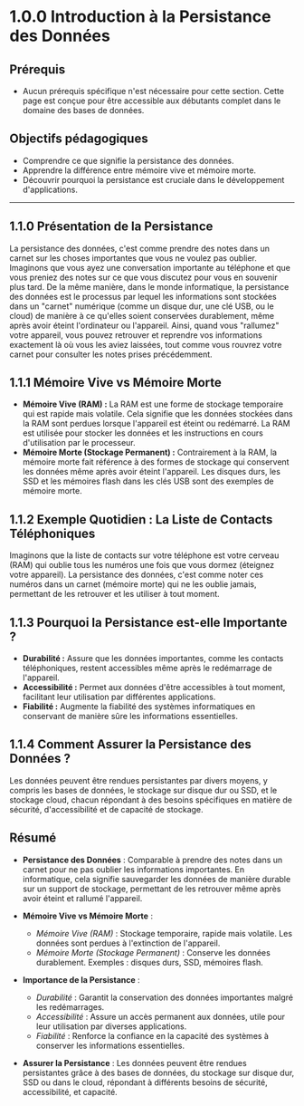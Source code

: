 # 1.0.0 Introduction à la Persistance des Données

## Prérequis
- Aucun prérequis spécifique n'est nécessaire pour cette section. Cette page est conçue pour être accessible aux débutants complet dans le domaine des bases de données.

## Objectifs pédagogiques
- Comprendre ce que signifie la persistance des données.
- Apprendre la différence entre mémoire vive et mémoire morte.
- Découvrir pourquoi la persistance est cruciale dans le développement d'applications.

---

## 1.1.0 Présentation de la Persistance

La persistance des données, c'est comme prendre des notes dans un carnet sur les choses importantes que vous ne voulez pas oublier. Imaginons que vous ayez une conversation importante au téléphone et que vous preniez des notes sur ce que vous discutez pour vous en souvenir plus tard. De la même manière, dans le monde informatique, la persistance des données est le processus par lequel les informations sont stockées dans un "carnet" numérique (comme un disque dur, une clé USB, ou le cloud) de manière à ce qu'elles soient conservées durablement, même après avoir éteint l'ordinateur ou l'appareil. Ainsi, quand vous "rallumez" votre appareil, vous pouvez retrouver et reprendre vos informations exactement là où vous les aviez laissées, tout comme vous rouvrez votre carnet pour consulter les notes prises précédemment.


## 1.1.1 Mémoire Vive vs Mémoire Morte

- **Mémoire Vive (RAM) :** La RAM est une forme de stockage temporaire qui est rapide mais volatile. Cela signifie que les données stockées dans la RAM sont perdues lorsque l'appareil est éteint ou redémarré. La RAM est utilisée pour stocker les données et les instructions en cours d'utilisation par le processeur.
- **Mémoire Morte (Stockage Permanent) :** Contrairement à la RAM, la mémoire morte fait référence à des formes de stockage qui conservent les données même après avoir éteint l'appareil. Les disques durs, les SSD et les mémoires flash dans les clés USB sont des exemples de mémoire morte.

## 1.1.2 Exemple Quotidien : La Liste de Contacts Téléphoniques

Imaginons que la liste de contacts sur votre téléphone est votre cerveau (RAM) qui oublie tous les numéros une fois que vous dormez (éteignez votre appareil). La persistance des données, c'est comme noter ces numéros dans un carnet (mémoire morte) qui ne les oublie jamais, permettant de les retrouver et les utiliser à tout moment.

## 1.1.3 Pourquoi la Persistance est-elle Importante ?

- **Durabilité :** Assure que les données importantes, comme les contacts téléphoniques, restent accessibles même après le redémarrage de l'appareil.
- **Accessibilité :** Permet aux données d'être accessibles à tout moment, facilitant leur utilisation par différentes applications.
- **Fiabilité :** Augmente la fiabilité des systèmes informatiques en conservant de manière sûre les informations essentielles.

## 1.1.4 Comment Assurer la Persistance des Données ?

Les données peuvent être rendues persistantes par divers moyens, y compris les bases de données, le stockage sur disque dur ou SSD, et le stockage cloud, chacun répondant à des besoins spécifiques en matière de sécurité, d'accessibilité et de capacité de stockage.

## Résumé

- **Persistance des Données** : Comparable à prendre des notes dans un carnet pour ne pas oublier les informations importantes. En informatique, cela signifie sauvegarder les données de manière durable sur un support de stockage, permettant de les retrouver même après avoir éteint et rallumé l'appareil.

- **Mémoire Vive vs Mémoire Morte** :
  - *Mémoire Vive (RAM)* : Stockage temporaire, rapide mais volatile. Les données sont perdues à l'extinction de l'appareil.
  - *Mémoire Morte (Stockage Permanent)* : Conserve les données durablement. Exemples : disques durs, SSD, mémoires flash.

- **Importance de la Persistance** :
  - *Durabilité* : Garantit la conservation des données importantes malgré les redémarrages.
  - *Accessibilité* : Assure un accès permanent aux données, utile pour leur utilisation par diverses applications.
  - *Fiabilité* : Renforce la confiance en la capacité des systèmes à conserver les informations essentielles.

- **Assurer la Persistance** : Les données peuvent être rendues persistantes grâce à des bases de données, du stockage sur disque dur, SSD ou dans le cloud, répondant à différents besoins de sécurité, accessibilité, et capacité.

